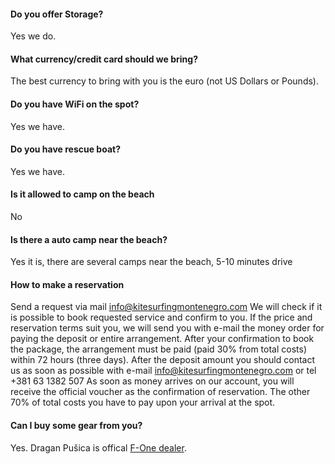 #### Do you offer Storage?

Yes we do.

#### What currency/credit card should we bring?

The best currency to bring with you is the euro (not US Dollars or Pounds).

#### Do you have WiFi on the spot?

Yes we have.
#### Do you have rescue boat?

Yes we have.

#### Is it allowed to camp on the beach

No

#### Is there a auto camp near the beach?

Yes it is, there are several camps near the beach, 5-10 minutes drive

#### How to make a reservation

Send a request via mail info@kitesurfingmontenegro.com
We will check if it is possible to book requested service and confirm to you. If the price and reservation terms suit you, we will send you with e-mail the money order for paying the deposit or entire arrangement.
After your confirmation to book the package, the arrangement must be paid (paid 30% from total costs) within 72 hours (three days).
After the deposit amount you should contact us as soon as possible with e-mail info@kitesurfingmontenegro.com or tel +381 63 1382 507
As soon as money arrives on our account, you will receive the official voucher as the confirmation of reservation.
The other 70% of total costs you have to pay upon your arrival at the spot.

#### Can I buy some gear from you?

Yes. Dragan Pušica is offical <a href='https://www.f-one.world/dealers/' target='_blank'>F-One dealer</a>.
